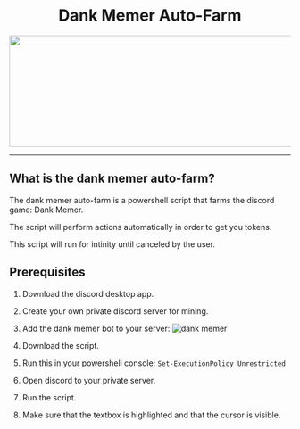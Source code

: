 <div align="center">

# Dank Memer Auto-Farm

<img src="https://external-content.duckduckgo.com/iu/?u=https%3A%2F%2Fget.pxhere.com%2Fphoto%2Fbanner-money-paper-brand-cash-illustration-design-currency-dollar-change-banknote-bills-us-dollar-hundred-us-currency-benjamins-benjamin-815076.jpg&f=1&nofb=1" width="830" height="200">
</div>

<hr>

## What is the dank memer auto-farm?

The dank memer auto-farm is a powershell script that farms the discord game: Dank Memer.

The script will perform actions automatically in order to get you tokens.

This script will run for intinity until canceled by the user.

## Prerequisites

1. Download the discord desktop app.

2. Create your own private discord server for mining.

3. Add the dank memer bot to your server: ![dank memer](https://dankmemer.lol/)

4. Download the script.

5. Run this in your powershell console: ```Set-ExecutionPolicy Unrestricted```

6. Open discord to your private server.

7. Run the script.

8. Make sure that the textbox is highlighted and that the cursor is visible.
